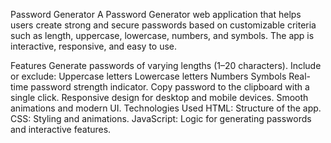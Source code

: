 Password Generator
A Password Generator web application that helps users create strong and secure passwords based on customizable criteria such as length, uppercase, lowercase, numbers, and symbols. The app is interactive, responsive, and easy to use.

Features
Generate passwords of varying lengths (1–20 characters).
Include or exclude:
Uppercase letters
Lowercase letters
Numbers
Symbols
Real-time password strength indicator.
Copy password to the clipboard with a single click.
Responsive design for desktop and mobile devices.
Smooth animations and modern UI.
Technologies Used
HTML: Structure of the app.
CSS: Styling and animations.
JavaScript: Logic for generating passwords and interactive features.